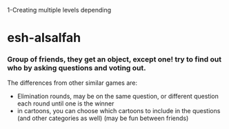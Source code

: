 1-Creating multiple levels depending

# esh-alsalfah

### Group of friends, they get an object, except one! try to find out who by asking questions and voting out.

The differences from other similar games are:

- Elimination rounds, may be on the same question, or different question each round until one is the winner
- in cartoons, you can choose which cartoons to include in the questions (and other categories as well) (may be fun between friends)
